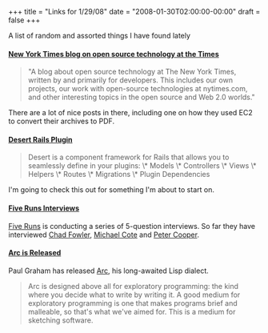 +++
title = "Links for 1/29/08"
date = "2008-01-30T02:00:00-00:00"
draft = false
+++

A list of random and assorted things I have found lately

#### [New York Times blog on open source technology at the Times](http://open.blogs.nytimes.com/)

> "A blog about open source technology at The New York Times, written by
> and primarily for developers. This includes our own projects, our work
> with open-source technologies at nytimes.com, and other interesting
> topics in the open source and Web 2.0 worlds."

There are a lot of nice posts in there, including one on how they used
EC2 to convert their archives to PDF.

#### [Desert Rails Plugin](http://pivotalrb.rubyforge.org/svn/desert/trunk/README)

<blockquote>
Desert is a component framework for Rails that allows you to seamlessly
define in your plugins: \* Models \* Controllers \* Views \* Helpers \*
Routes \* Migrations \* Plugin Dependencies

</blockquote>
I'm going to check this out for something I'm about to start on.

#### [Five Runs Interviews](http://blog.fiveruns.com/takefive)

[Five Runs](http://www.fiveruns.com) is conducting a series of
5-question interviews. So far they have interviewed [Chad
Fowler](http://www.chadfowler.com), [Michael
Cote](http://www.redmonk.com/cote/) and [Peter
Cooper](http://www.petercooper.co.uk).

#### [Arc is Released](http://paulgraham.com/arc0.html)

Paul Graham has released [Arc](http://www.arclanguage.org), his
long-awaited Lisp dialect.

> Arc is designed above all for exploratory programming: the kind where
> you decide what to write by writing it. A good medium for exploratory
> programming is one that makes programs brief and malleable, so that's
> what we've aimed for. This is a medium for sketching software.

